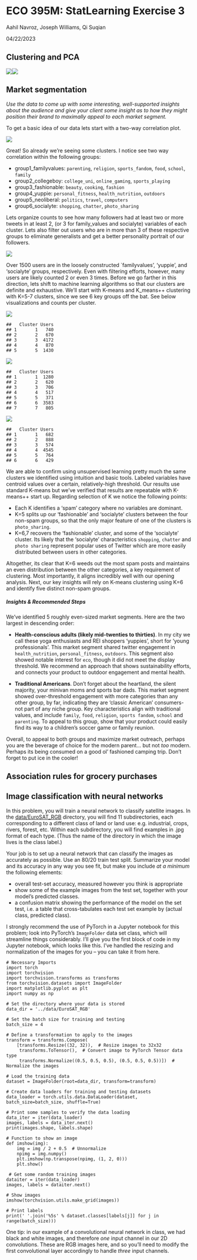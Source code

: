 # ECO 395M: StatLearning Exercise 3

Aahil Navroz, Joseph Williams, Qi Suqian

04/22/2023

## Clustering and PCA

![](exercises04_files/figure-markdown_strict/unnamed-chunk-1-1.png)![](exercises04_files/figure-markdown_strict/unnamed-chunk-1-2.png)

## Market segmentation

*Use the data to come up with some interesting, well-supported insights
about the audience and give your client some insight as to how they
might position their brand to maximally appeal to each market segment.*

To get a basic idea of our data lets start with a two-way correlation
plot.

![](exercises04_files/figure-markdown_strict/unnamed-chunk-2-1.png)

Great! So already we’re seeing some clusters. I notice see two way
correlation within the following groups:

-   group1\_familyvalues: `parenting`, `religion`, `sports_fandom`,
    `food`, `school`, `family`
-   group2\_collegeboy: `college_uni`, `online_gaming`, `sports_playing`
-   group3\_fashionable: `beauty`, `cooking`, `fashion`
-   group4\_yuppie: `personal_fitness`, `health_nutrition`, `outdoors`
-   group5\_neoliberal: `politics`, `travel`, `computers`
-   group6\_socialyte: `shopping`, `chatter`, `photo_sharing`

Lets organize counts to see how many followers had at least two or more
tweets in at least 2, (or 3 for family\_values and socialyte) variables
of each cluster. Lets also filter out users who are in more than 3 of
these respective groups to eliminate generalists and get a better
personality portrait of our followers.

![](exercises04_files/figure-markdown_strict/unnamed-chunk-3-1.png)

Over 1500 users are in the loosely constructed \`familyvalues’,
‘yuppie’, and ‘socialyte’ groups, respectively. Even with filtering
efforts, however, many users are likely counted 2 or even 3 times.
Before we go farther in this direction, lets shift to machine learning
algorithms so that our clusters are definite and exhaustive. We’ll start
with K-means and K\_means++ clustering with K=5-7 clusters, since we see
6 key groups off the bat. See below visualizations and counts per
cluster.

![](exercises04_files/figure-markdown_strict/unnamed-chunk-4-1.png)

    ##   Cluster Users
    ## 1       1   740
    ## 2       2   670
    ## 3       3  4172
    ## 4       4   870
    ## 5       5  1430

![](exercises04_files/figure-markdown_strict/unnamed-chunk-4-2.png)

    ##   Cluster Users
    ## 1       1  1280
    ## 2       2   620
    ## 3       3   706
    ## 4       4   517
    ## 5       5   371
    ## 6       6  3583
    ## 7       7   805

![](exercises04_files/figure-markdown_strict/unnamed-chunk-4-3.png)

    ##   Cluster Users
    ## 1       1   682
    ## 2       2   888
    ## 3       3   574
    ## 4       4  4545
    ## 5       5   764
    ## 6       6   429

We are able to confirm using unsupervised learning pretty much the same
clusters we identified using intuition and basic tools. Labeled
variables have centroid values over a certain, relatively-high
threshold. Our results use standard K-means but we’ve verified that
results are repeatable with K-means++ start up. Regarding selection of K
we notice the following points:

-   Each K identifies a ‘spam’ category where no variables are dominant.
-   K=5 splits up our ‘fashionable’ and ‘socialyte’ clusters between the
    four non-spam groups, so that the only major feature of one of the
    clusters is `photo_sharing`.  
-   K=6,7 recovers the ‘fashionable’ cluster, and some of the
    ‘socialyte’ cluster. Its likely that the ‘socialyte’ characteristics
    `shopping`, `chatter` and `photo sharing` represent popular uses of
    Twitter which are more easily distributed between users in other
    categories.

Altogether, its clear that K=6 weeds out the most spam posts and
maintains an even distribution between the other categories, a key
requirement of clustering. Most importantly, it aligns incredibly well
with our opening analysis. Next, our key insights will rely on K-means
clustering using K=6 and identify five distinct non-spam groups.

##### Insights & Recommended Steps

We’ve identified 5 roughly even-sized market segments. Here are the two
largest in descending order:

-   **Health-conscious adults (likely mid-twenties to thirties)**. In my
    city we call these yoga enthusiasts and REI shoppers ‘yuppies’,
    short for ‘young professionals’. This market segment shared twitter
    engagement in `health_nutrition`, `personal_fitness`, `outdoors`.
    This segment also showed notable interest for `eco`, though it did
    not meet the display threshold. We recommend an approach that shows
    sustainability efforts, and connects your product to outdoor
    engagement and mental health.

-   **Traditional Americans**. Don’t forget about the heartland, the
    silent majority, your minivan moms and sports bar dads. This market
    segment showed over-threshold engagement with more categories than
    any other group, by far, indicating they are ‘classic American’
    consumers- not part of any niche group. Key characteristics align
    with traditional values, and include `family`, `food`, `religion`,
    `sports fandom`, `school` and `parenting`. To appeal to this group,
    show that your product could easily find its way to a children’s
    soccer game or family reunion.

Overall, to appeal to both groups and maximize market outreach, perhaps
you are the beverage of choice for the modern parent… but not *too*
modern. Perhaps its being consumed on a good ol’ fashioned camping trip.
Don’t forget to put ice in the cooler!

## Association rules for grocery purchases

## Image classification with neural networks

In this problem, you will train a neural network to classify satellite
images. In the
[data/EuroSAT\_RGB](https://github.com/jgscott/STA380/tree/master/data/EuroSAT_RGB)
directory, you will find 11 subdirectories, each corresponding to a
different class of land or land use: e.g. industrial, crops, rivers,
forest, etc. Within each subdirectory, you will find examples in .jpg
format of each type. (Thus the name of the directory in which the image
lives is the class label.)

Your job is to set up a neural network that can classify the images as
accurately as possible. Use an 80/20 train test split. Summarize your
model and its accuracy in any way you see fit, but make you include *at
a minimum* the following elements:

-   overall test-set accuracy, measured however you think is
    appropriate  
-   show some of the example images from the test set, together with
    your model’s predicted classes.
-   a confusion matrix showing the performance of the model on the set
    test, i.e. a table that cross-tabulates each test set example by
    (actual class, predicted class).

I strongly recommend the use of PyTorch in a Jupyter notebook for this
problem; look into PyTorch’s `ImageFolder` data set class, which will
streamline things considerably. I’ll give you the first block of code in
my Jupyter notebook, which looks like this. I’ve handled the resizing
and normalization of the images for you – you can take it from here.

    # Necessary Imports
    import torch
    import torchvision
    import torchvision.transforms as transforms
    from torchvision.datasets import ImageFolder
    import matplotlib.pyplot as plt
    import numpy as np

    # Set the directory where your data is stored
    data_dir = '../data/EuroSAT_RGB'

    # Set the batch size for training and testing
    batch_size = 4

    # Define a transformation to apply to the images
    transform = transforms.Compose(
        [transforms.Resize((32, 32)),  # Resize images to 32x32
         transforms.ToTensor(),  # Convert image to PyTorch Tensor data type
         transforms.Normalize((0.5, 0.5, 0.5), (0.5, 0.5, 0.5))])  # Normalize the images

    # Load the training data
    dataset = ImageFolder(root=data_dir, transform=transform)

    # Create data loaders for training and testing datasets
    data_loader = torch.utils.data.DataLoader(dataset, batch_size=batch_size, shuffle=True)

    # Print some samples to verify the data loading
    data_iter = iter(data_loader)
    images, labels = data_iter.next()
    print(images.shape, labels.shape)

    # Function to show an image
    def imshow(img):
        img = img / 2 + 0.5  # Unnormalize
        npimg = img.numpy()
        plt.imshow(np.transpose(npimg, (1, 2, 0)))
        plt.show()

     # Get some random training images
    dataiter = iter(data_loader)
    images, labels = dataiter.next()

    # Show images
    imshow(torchvision.utils.make_grid(images))

    # Print labels
    print(' '.join('%5s' % dataset.classes[labels[j]] for j in range(batch_size)))

One tip: in our example of a convolutional neural network in class, we
had black and white images, and therefore *one* input channel in our 2D
convolutions. These are RGB images here, and so you’ll need to modify
the first convolutional layer accordingly to handle *three* input
channels.
